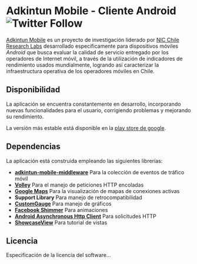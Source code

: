 # Adkintun Mobile - Cliente Android ![Twitter Follow](https://img.shields.io/badge/Status-Beta-yellow.svg)

[Adkintun Mobile](http://www.adkintunmobile.cl) es un proyecto de investigación liderado por [NIC Chile Research Labs](http://www.niclabs.cl) desarrollado especificamente para dispositivos móviles *Android* que busca evaluar la calidad de servicio entregado por los operadores de Internet móvil, a través de la utilización de indicadores de rendimiento usados mundialmente, logrando así caracterizar la infraestructura operativa de los operadores móviles en Chile.

## Disponibilidad
La aplicación se encuentra constantemente en desarrollo, incorporando nuevas funcionalidades para el usuario, corrigiendo problemas y mejorando su rendimiento.

La versión más estable está disponible en la [play store de google](#).

## Dependencias
La aplicación está construida empleando las siguientes librerías:
- [**adkintun-mobile-middleware**](https://github.com/niclabs/adkintun-mobile-middleware) Para la colección de eventos de tráfico móvil
- [**Volley**]() Para el manejo de peticiones HTTP encoladas
- [**Google Maps**]() Para la visualización de mapas de conexiones activas
- **Support Library** Para manejo de retrocompatibilidad
- [**CustomGauge**](https://github.com/pkleczko/CustomGauge) Para manejo de gráficos
- [**Facebook Shimmer**](https://github.com/facebook/shimmer-android) Para animaciones
- [**Android Asynchronous Http Client**](http://loopj.com/android-async-http/) Para solicitudes HTTP
- [**ShowcaseView**](https://github.com/amlcurran/ShowcaseView) Para tutorial de vistas

## Licencia
Especificación de la licencia del software...
